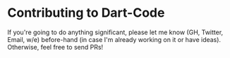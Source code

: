 # Contributing to Dart-Code

If you're going to do anything significant, please let me know (GH, Twitter, Email, w/e) before-hand (in case I'm already working on it or have ideas). Otherwise, feel free to send PRs!